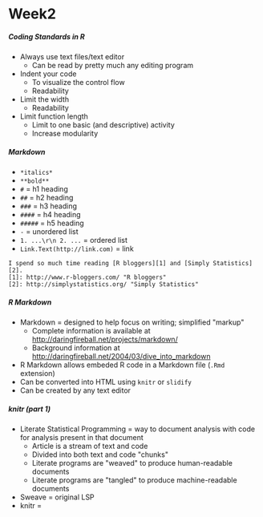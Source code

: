 # Week2

##### Coding Standards in R
* Always use text files/text editor
  * Can be read by pretty much any editing program
* Indent your code
  * To visualize the control flow
  * Readability
* Limit the width
  * Readability
* Limit function length
  * Limit to one basic (and descriptive) activity
  * Increase modularity

##### Markdown
* `*italics*`
* `**bold**`
* `#` = h1 heading
* `##` = h2 heading
* `###` = h3 heading
* `####` = h4 heading
* `#####` = h5 heading
* `-` = unordered list
* `1. ...\r\n 2. ...` = ordered list
* `Link.Text(http://link.com)` = link
```
I spend so much time reading [R bloggers][1] and [Simply Statistics][2].
[1]: http://www.r-bloggers.com/ "R bloggers"
[2]: http://simplystatistics.org/ "Simply Statistics"
```

##### R Markdown
* Markdown = designed to help focus on writing; simplified "markup"
  * Complete information is available at http://daringfireball.net/projects/markdown/
  * Background information at http://daringfireball.net/2004/03/dive_into_markdown
* R Markdown allows embeded R code in a Markdown file (`.Rmd` extension)
 * Can be converted into HTML using `knitr` or `slidify`
 * Can be created by any text editor

##### knitr (part 1)
* Literate Statistical Programming = way to document analysis with code for analysis present in that document
  * Article is a stream of text and code
  * Divided into both text and code "chunks"
  * Literate programs are "weaved" to produce human-readable documents
  * Literate programs are "tangled" to produce machine-readable documents
* Sweave = original LSP
* knitr = 
